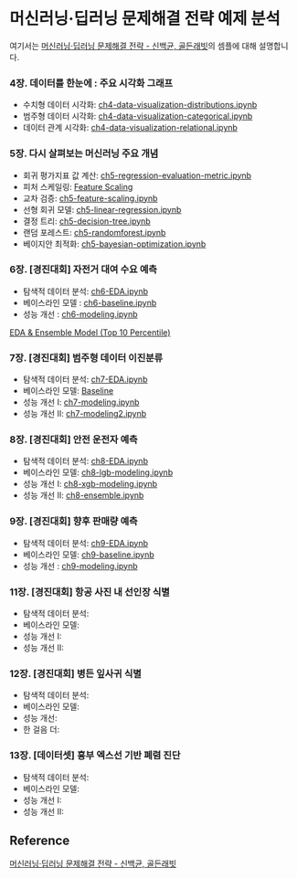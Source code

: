 # 머신러닝·딥러닝 문제해결 전략 예제 분석

여기서는 [머신러닝·딥러닝 문제해결 전략 - 신백균, 골든래빗](https://github.com/BaekKyunShin/musthave_mldl_problem_solving_strategy)의 셈플에 대해 설명합니다. 

### 4장. 데이터를 한눈에 : 주요 시각화 그래프

- 수치형 데이터 시각화: [ch4-data-visualization-distributions.ipynb](https://github.com/kyopark2014/ML-Algorithms/blob/main/ml-stragegy/src/ch4-data-visualization-distributions.ipynb)
- 범주형 데이터 시각화: [ch4-data-visualization-categorical.ipynb](https://github.com/kyopark2014/ML-Algorithms/blob/main/ml-stragegy/src/ch4-data-visualization-categorical.ipynb)
- 데이터 관계 시각화: [ch4-data-visualization-relational.ipynb](https://github.com/kyopark2014/ML-Algorithms/blob/main/ml-stragegy/src/ch4-data-visualization-relational.ipynb)

### 5장. 다시 살펴보는 머신러닝 주요 개념

- 회귀 평가지표 값 계산: [ch5-regression-evaluation-metric.ipynb](https://github.com/kyopark2014/ML-Algorithms/blob/main/ml-stragegy/src/ch5-regression-evaluation-metric.ipynb)
- 피처 스케일링: [Feature Scaling](https://github.com/kyopark2014/ML-Algorithms/blob/main/ml-stragegy/src/ch5-feature-scaling.ipynb) 
- 교차 검증: [ch5-feature-scaling.ipynb](https://github.com/kyopark2014/ML-Algorithms/blob/main/ml-stragegy/src/ch5-cross-validation.ipynb)
- 선형 회귀 모델: [ch5-linear-regression.ipynb](https://github.com/kyopark2014/ML-Algorithms/blob/main/ml-stragegy/src/ch5-linear-regression.ipynb)   
- 결정 트리: [ch5-decision-tree.ipynb](https://github.com/kyopark2014/ML-Algorithms/blob/main/ml-stragegy/src/ch5-decision-tree.ipynb)
- 랜덤 포레스트: [ch5-randomforest.ipynb](https://github.com/kyopark2014/ML-Algorithms/blob/main/ml-stragegy/src/ch5-randomforest.ipynb)
- 베이지안 최적화: [ch5-bayesian-optimization.ipynb](https://github.com/kyopark2014/ML-Algorithms/blob/main/ml-stragegy/src/ch5-bayesian-optimization.ipynb)

### 6장. [경진대회] 자전거 대여 수요 예측
- 탐색적 데이터 분석: [ch6-EDA.ipynb](https://github.com/kyopark2014/ML-Algorithms/blob/main/ml-stragegy/src/ch6-EDA.ipynb)
- 베이스라인 모델 : [ch6-baseline.ipynb](https://github.com/kyopark2014/ML-Algorithms/blob/main/ml-stragegy/src/ch6-baseline.ipynb)
- 성능 개선 : [ch6-modeling.ipynb](https://github.com/kyopark2014/ML-Algorithms/blob/main/ml-stragegy/src/ch6-modeling.ipynb)

[EDA & Ensemble Model (Top 10 Percentile)](https://github.com/kyopark2014/ML-Algorithms/blob/main/ml-stragegy/src/EDA-and-ensemble-model.ipynb)

### 7장. [경진대회] 범주형 데이터 이진분류

- 탐색적 데이터 분석: [ch7-EDA.ipynb](https://github.com/kyopark2014/ML-Algorithms/blob/main/ml-stragegy/src/ch7-EDA.ipynb)
- 베이스라인 모델: [Baseline](https://github.com/kyopark2014/ML-Algorithms/blob/main/ml-stragegy/src/ch7-baseline.ipynb)
- 성능 개선 I: [ch7-modeling.ipynb](https://github.com/kyopark2014/ML-Algorithms/blob/main/ml-stragegy/src/ch7-modeling.ipynb)
- 성능 개선 II: [ch7-modeling2.ipynb](https://github.com/kyopark2014/ML-Algorithms/blob/main/ml-stragegy/src/ch7-modeling2.ipynb)


### 8장. [경진대회] 안전 운전자 예측

- 탐색적 데이터 분석: [ch8-EDA.ipynb](https://github.com/kyopark2014/ML-Algorithms/blob/main/ml-stragegy/src/ch8-EDA.ipynb)
- 베이스라인 모델: [ch8-lgb-modeling.ipynb](https://github.com/kyopark2014/ML-Algorithms/blob/main/ml-stragegy/src/ch8-lgb-modeling.ipynb)
- 성능 개선 I: [ch8-xgb-modeling.ipynb](https://github.com/kyopark2014/ML-Algorithms/blob/main/ml-stragegy/src/ch8-xgb-modeling.ipynb)
- 성능 개선 II: [ch8-ensemble.ipynb](https://github.com/kyopark2014/ML-Algorithms/blob/main/ml-stragegy/src/ch8-ensemble.ipynb)

### 9장. [경진대회] 향후 판매량 예측

- 탐색적 데이터 분석: [ch9-EDA.ipynb](https://github.com/kyopark2014/ML-Algorithms/blob/main/ml-stragegy/src/ch9-EDA.ipynb)
- 베이스라인 모델: [ch9-baseline.ipynb](https://github.com/kyopark2014/ML-Algorithms/blob/main/ml-stragegy/src/ch9-baseline.ipynb)
- 성능 개선 : [ch9-modeling.ipynb](https://github.com/kyopark2014/ML-Algorithms/blob/main/ml-stragegy/src/ch9-modeling.ipynb)

### 11장. [경진대회] 항공 사진 내 선인장 식별

- 탐색적 데이터 분석: 
- 베이스라인 모델: 
- 성능 개선 I:
- 성능 개선 II:


### 12장. [경진대회] 병든 잎사귀 식별

- 탐색적 데이터 분석: 
- 베이스라인 모델: 
- 성능 개선: 
- 한 걸음 더: 

### 13장. [데이터셋] 흉부 엑스선 기반 폐렴 진단

- 탐색적 데이터 분석: 
- 베이스라인 모델: 
- 성능 개선 I:
- 성능 개선 II:




## Reference

[머신러닝·딥러닝 문제해결 전략 - 신백균, 골든래빗](https://github.com/BaekKyunShin/musthave_mldl_problem_solving_strategy)
